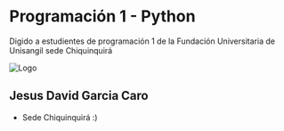 
# Programación 1 - Python

Digido a estudientes de programación 1 de la Fundación Universitaria de Unisangil sede Chiquinquirá


![Logo](https://dev-to-uploads.s3.amazonaws.com/uploads/articles/th5xamgrr6se0x5ro4g6.png)


## Jesus David Garcia Caro

- Sede Chiquinquirá :)

